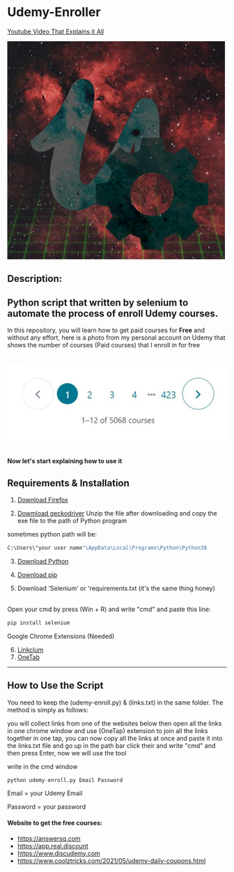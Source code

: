 # Udemy-Enroller
[Youtube Video That Explains it All](https://www.youtube.com/watch?v=tst0Qnq-23E&t=23s)

![](Images/gear_udemy.png)
## Description:
Python script that written by selenium to automate the process of enroll Udemy courses.
---
In this repository, you will learn how to get paid courses for **Free** and without any effort, here is a photo from my personal account on Udemy that shows the number of courses (Paid courses) that I enroll in for free

![](Images/0-my-account-coursesNum.JPG)
---
#### Now let's start explaining how to use it
## Requirements & Installation

1. [Download Firefox](https://www.mozilla.org/en-US/firefox/new/)

2. [Dowmload geckodriver](https://github.com/mozilla/geckodriver/releases/)
Unzip the file after downloading and copy the exe file to the path of Python program

sometimes python path will be:

```bash
C:\Users\"your user name"\AppData\Local\Programs\Python\Python38
```

3. [Download Python](https://www.python.org/downloads/)

4. [Download pip](https://pypi.org/project/pip/)

5. Download 'Selenium' or 'requirements.txt (it's the same thing honey)
<br />
Open your cmd by press (Win + R) and write "cmd" and paste this line:

```bash
pip install selenium
```
Google Chrome Extensions (Needed)

6. [Linkclum](https://chrome.google.com/webstore/detail/linkclump/lfpjkncokllnfokkgpkobnkbkmelfefj)
7. [OneTab](https://chrome.google.com/webstore/detail/onetab/chphlpgkkbolifaimnlloiipkdnihall)
---
## How to Use the Script
You need to keep the (udemy-enroll.py) & (links.txt) in the same folder. The method is simply as follows:

you will collect links from one of the websites below then open all the links in one chrome window and use (OneTap) extension to join all the links together in one tap, you can now copy all the links at once and paste it into the links.txt file and go up in the path bar click their and write "cmd" and then press Enter, now we will use the tool

write in the cmd window

```python
python udemy-enroll.py Email Password
```
Email = your Udemy Email

Password = your password
#### Website to get the free courses:
- https://answersq.com
- https://app.real.discount
- https://www.discudemy.com
- https://www.coolztricks.com/2021/05/udemy-daily-coupons.html


